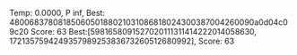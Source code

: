 Temp: 0.0000, P inf, Best: 4800683780818506050188021031086818024300387004260090a0d04c09c20 Score: 63
Best:[5981658091527020111311414222014058630, 172135759424935798925383673260512680992], Score: 63
